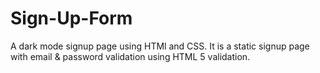 # Sign-Up-Form
A dark mode signup page using HTMl and CSS. It is a static signup page with email & password validation using HTML 5 validation.
